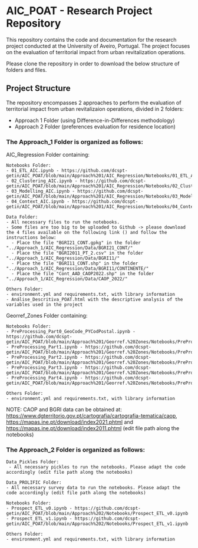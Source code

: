 # AIC_POAT - Research Project Repository

This repository contains the code and documentation for the research project conducted at the University of Aveiro, Portugal. The project focuses on the evaluation of territorial impact from urban revitalization operations.

Please clone the repository in order to download the below structure of folders and files.

## Project Structure

The repository encompasses 2 approaches to perform the evaluation of territorial impact from urban revitalizaion operations, divided in 2 folders:
- Approach 1 Folder (using Difference-in-Differences methodology)
- Approach 2 Folder (preferences evaluation for residence location)

### The Approach_1 Folder is organized as follows:

  AIC_Regression Folder containing:
  
    Notebooks Folder:
    - 01_ETL_AIC.ipynb - https://github.com/dcspt-getin/AIC_POAT/blob/main/Approach%201/AIC_Regression/Notebooks/01_ETL_AIC.ipynb
    - 02_Clustering_AIC.ipynb - https://github.com/dcspt-getin/AIC_POAT/blob/main/Approach%201/AIC_Regression/Notebooks/02_Clustering_AIC.ipynb
    - 03_Modelling_AIC.ipynb - https://github.com/dcspt-getin/AIC_POAT/blob/main/Approach%201/AIC_Regression/Notebooks/03_Modelling_AIC.ipynb
    - 04_Context_AIC.ipynb - https://github.com/dcspt-getin/AIC_POAT/blob/main/Approach%201/AIC_Regression/Notebooks/04_Context_AIC.ipynb

    Data Folder:
    - All necessary files to run the notebooks.
    - Some files are too big to be uploaded to Github -> please download the 4 files available on the following link () and follow the instructions below:
      - Place the file "BGRI21_CONT.gpkg" in the folder "../Approach_1/AIC_Regression/Data/BGRI21_CONT/"
      - Place the file "BGRI2011_PT_2.csv" in the folder "../Approach_1/AIC_Regression/Data/BGRI11/"
      - Place the file "BGRI11_CONT.shp" in the folder "../Approach_1/AIC_Regression/Data/BGRI11/CONTINENTE/"
      - Place the file "Cont_AAD_CAOP2022.shp" in the folder "../Approach_1/AIC_Regression/Data/CAOP_2022/"

    Others Folder:
    - environment.yml and requirements.txt, with library information
    - Análise_Descritiva_POAT.html with the descriptive analysis of the variables used in the project
    
  Georref_Zones Folder containing:
    
    Notebooks Folder:
    - PreProcessing_Part0_GeoCode_PYCodPostal.ipynb - https://github.com/dcspt-getin/AIC_POAT/blob/main/Approach%201/Georref.%20Zones/Notebooks/PreProcessing_Part0_GeoCode_PYCodPostal.ipynb
    - PreProcessing_Part1.ipynb - https://github.com/dcspt-getin/AIC_POAT/blob/main/Approach%201/Georref.%20Zones/Notebooks/PreProcessing_Part1.ipynb
    - PreProcessing_Part2.ipynb - https://github.com/dcspt-getin/AIC_POAT/blob/main/Approach%201/Georref.%20Zones/Notebooks/PreProcessing_Part2.ipynb
    - PreProcessing_Part3.ipynb - https://github.com/dcspt-getin/AIC_POAT/blob/main/Approach%201/Georref.%20Zones/Notebooks/PreProcessing_Part3.ipynb
    - PreProcessing_Part4.ipynb - https://github.com/dcspt-getin/AIC_POAT/blob/main/Approach%201/Georref.%20Zones/Notebooks/PreProcessing_Part4.ipynb
    
    Others Folder:
    - environment.yml and requirements.txt, with library information
    


NOTE: CAOP and BGRI data can be obtained at: https://www.dgterritorio.gov.pt/cartografia/cartografia-tematica/caop, https://mapas.ine.pt/download/index2021.phtml and               https://mapas.ine.pt/download/index2011.phtml (edit file path along the notebooks)

### The Approach_2 Folder is organized as follows:

    Data_Pickles Folder:
     - All necessary pickles to run the notebooks. Please adapt the code accordingly (edit file path along the notebooks)
    
    Data_PROLIFIC Folder:
    - All necessary survey data to run the notebooks. Please adapt the code accordingly (edit file path along the notebooks)

    Notebooks Folder:
    - Prospect_ETL_v0.ipynb - https://github.com/dcspt-getin/AIC_POAT/blob/main/Approach%202/Notebooks/Prospect_ETL_v0.ipynb
    - Prospect_ETL_v1.ipynb - https://github.com/dcspt-getin/AIC_POAT/blob/main/Approach%202/Notebooks/Prospect_ETL_v1.ipynb
      
    Others Folder:
    - environment.yml and requirements.txt, with library information
